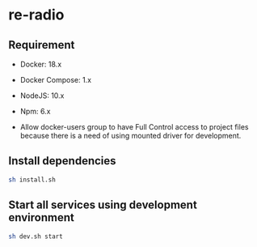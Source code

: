 # re-radio

## Requirement

* Docker: 18.x
* Docker Compose: 1.x
* NodeJS: 10.x
* Npm: 6.x

* Allow docker-users group to have Full Control access to project files because there is a need of using mounted driver for development.

## Install dependencies

```sh
sh install.sh
```

## Start all services using development environment

```sh
sh dev.sh start
```
